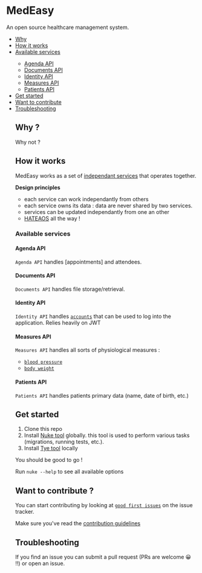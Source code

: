 ﻿# MedEasy

An open source healthcare management system.


<ul type="number">
    <li><a href='#lnk-why'>Why</a></li>
    <li><a href='#lnk-how'>How it works</a></li>
    <li><a href='#lnk-services'>Available services</a></li>
    <ul>
        <li><a href='#lnk-services-agenda'>Agenda API</a></li>
        <li><a href='#lnk-services-documents'>Documents API</a></li>
        <li><a href='#lnk-services-identity'>Identity API</a></li>
        <li><a href='#lnk-services-identity'>Measures API</a></li>
        <li><a href='#lnk-services-identity'>Patients API</a></li>
    </ul>
    <li><a href='#lnk-get-started'>Get started</a></li>
    <li><a href='#lnk-contribute'>Want to contribute</a></li>
    <li><a href='#lnk-troubleshooting'>Troubleshooting</a></li>
</list>

## <a id="lnk-why">Why ?</a>

Why not ?


## <a id="lnk-how">How it works</a>

MedEasy works as a set of [independant services](#lnk-services) that operates together.

**Design principles**
- each service can work independantly from others
- each service owns its data : data are never shared by two services.
- services can be updated independantly from one an other
- [HATEAOS](https://en.wikipedia.org/wiki/HATEOAS) all the way !

### <a id="lnk-services">Available services</a>

#### <a id="lnk-services-agenda">Agenda API</a>
`Agenda API` handles [appointments] and attendees.


#### <a id="lnk-services-documents">Documents API</a>
`Documents API` handles file storage/retrieval.

#### <a id="lnk-services-identity">Identity API</a>
`Identity API` handles [`accounts`](/src/services/identity/Identity.DTO/AccountInfo.cs) that can be used to log into the
application. Relies heavily on JWT

#### <a id="lnk-services-measures">Measures API</a>
`Measures API` handles all sorts of physiological measures :
- [`blood pressure`](/src/services/measures/Measures.DTO/BloodPressureInfo.cs)
- [`body weight`](/src/services/measures/Measures.DTO/BodyWeightInfo.cs)


#### <a id="lnk-services-patients">Patients API</a>
`Patients API` handles patients primary data (name, date of birth, etc.)

## <a id="lnk-get-started">Get started</a>

1. Clone this repo
2. Install [Nuke tool](https://www.nuget.org/packages/Nuke.GlobalTool/) globally.
this tool is used to perform various tasks (migrations, running tests, etc.). 
3. Install [Tye tool](https://www.nuget.org/packages/Microsoft.Tye) locally

You should be good to go !

Run `nuke --help` to see all available options

## <a id="lnk-contribute">Want to contribute ?</a>

You can start contributing by looking at [`good first issues`](https://github.com/candoumbe/MedEasy/contribute) 
on the issue tracker.

Make sure you've read the [contribution guidelines](CONTRIBUTING.md)

## <a id="lnk-contribute">Troubleshooting</a>
If you find an issue you can submit a pull request (PRs are welcome 😀 !!) or open an issue. 
